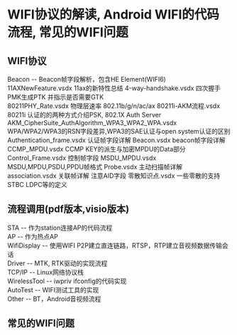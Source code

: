 # WIFI协议的解读, Android WIFI的代码流程, 常见的WIFI问题  

## WIFI协议  
  Beacon -- Beacon帧字段解析，包含HE Element(WIFI6)  
  11AXNewFeature.vsdx  11ax的新特性总结 
  4-way-handshake.vsdx  四次握手PMK生成PTK 并指示是否需要GTK  
  80211PHY_Rate.vsdx  物理层速率 802.11b/g/n/ac/ax
  80211i-AKM流程.vsdx 80211i 认证的的两种方式介绍PSK, 802.1X Auth Server 
  AKM_CipherSuite_AuthAlgorithm_WPA3_WPA2_WPA.vsdx   WPA/WPA2/WPA3的RSN字段差异,WPA3的SAE认证与open system认证的区别
  Authentication_frame.vsdx 认证帧字段详解
  Beacon.vsdx  beacon帧字段详解
  CCMP_MPDU.vsdx CCMP KEY的派生与加密MPDU的Data部分
  Control_Frame.vsdx  控制帧字段
  MSDU_MPDU.vsdx  MSDU,MPDU,PSDU,PPDU帧格式
  Probe.vsdx 主动扫描帧详解
  association.vsdx 关联帧详解 注意AID字段 
  零散知识点.vsdx 一些零散的支持STBC LDPC等的定义 

## 流程调用(pdf版本,visio版本)  
  STA -- 作为station连接AP的代码流程   
  AP -- 作为热点AP   
  WifiDisplay -- 使用WIFI P2P建立直连链路，RTSP，RTP建立音视频数据传输会话   
  Driver -- MTK, RTK驱动的实现流程   
  TCP/IP -- Linux网络协议栈   
  WirelessTool -- iwpriv ifconfig的代码实现  
  AutoTest -- WIFI测试工具的实现  
  Other -- BT，Android音视频流程   

  
  
  
  
## 常见的WIFI问题  

